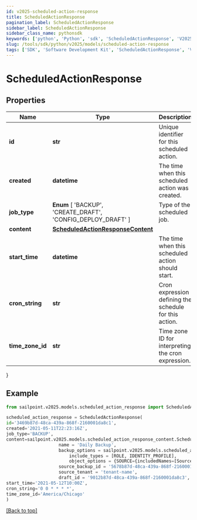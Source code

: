 ```yaml
---
id: v2025-scheduled-action-response
title: ScheduledActionResponse
pagination_label: ScheduledActionResponse
sidebar_label: ScheduledActionResponse
sidebar_class_name: pythonsdk
keywords: ['python', 'Python', 'sdk', 'ScheduledActionResponse', 'V2025ScheduledActionResponse'] 
slug: /tools/sdk/python/v2025/models/scheduled-action-response
tags: ['SDK', 'Software Development Kit', 'ScheduledActionResponse', 'V2025ScheduledActionResponse']
---
```


# ScheduledActionResponse


## Properties

Name | Type | Description | Notes
------------ | ------------- | ------------- | -------------
**id** | **str** | Unique identifier for this scheduled action. | [optional] 
**created** | **datetime** | The time when this scheduled action was created. | [optional] 
**job_type** |  **Enum** [  'BACKUP',    'CREATE_DRAFT',    'CONFIG_DEPLOY_DRAFT' ] | Type of the scheduled job. | [optional] 
**content** | [**ScheduledActionResponseContent**](scheduled-action-response-content) |  | [optional] 
**start_time** | **datetime** | The time when this scheduled action should start. | [optional] 
**cron_string** | **str** | Cron expression defining the schedule for this action. | [optional] 
**time_zone_id** | **str** | Time zone ID for interpreting the cron expression. | [optional] 
}

## Example

```python
from sailpoint.v2025.models.scheduled_action_response import ScheduledActionResponse

scheduled_action_response = ScheduledActionResponse(
id='3469b87d-48ca-439a-868f-2160001da8c1',
created='2021-05-11T22:23:16Z',
job_type='BACKUP',
content=sailpoint.v2025.models.scheduled_action_response_content.ScheduledActionResponse_content(
                    name = 'Daily Backup', 
                    backup_options = sailpoint.v2025.models.scheduled_action_response_content_backup_options.ScheduledActionResponse_content_backupOptions(
                        include_types = [ROLE, IDENTITY_PROFILE], 
                        object_options = {SOURCE={includedNames=[Source1, Source2]}, ROLE={includedNames=[Admin Role, User Role]}}, ), 
                    source_backup_id = '5678b87d-48ca-439a-868f-2160001da8c2', 
                    source_tenant = 'tenant-name', 
                    draft_id = '9012b87d-48ca-439a-868f-2160001da8c3', ),
start_time='2021-05-12T10:00Z',
cron_string='0 0 * * * *',
time_zone_id='America/Chicago'
)

```
[[Back to top]](#) 

